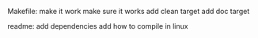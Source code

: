 Makefile:
	make it work
	make sure it works
	add clean target
	add doc target

readme:
	add dependencies
	add how to compile in linux
